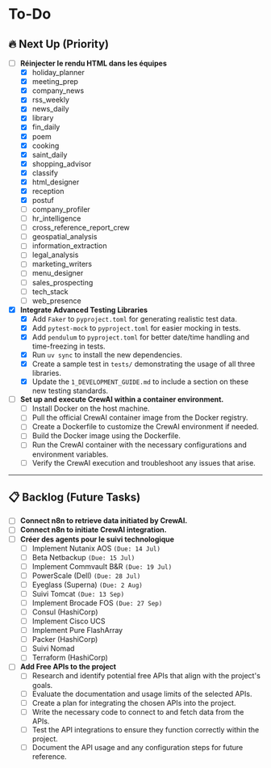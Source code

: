 # To-Do

## 🔥 Next Up (Priority)

* [ ] **Réinjecter le rendu HTML dans les équipes**
  * [x] holiday_planner
  * [x] meeting_prep
  * [x] company_news
  * [x] rss_weekly
  * [x] news_daily
  * [x] library
  * [x] fin_daily
  * [x] poem
  * [x] cooking
  * [x] saint_daily
  * [x] shopping_advisor
  * [x] classify
  * [x] html_designer
  * [x] reception
  * [x] postuf 
  * [ ] company_profiler
  * [ ] hr_intelligence
  * [ ] cross_reference_report_crew
  * [ ] geospatial_analysis
  * [ ] information_extraction
  * [ ] legal_analysis
  * [ ] marketing_writers
  * [ ] menu_designer
  * [ ] sales_prospecting
  * [ ] tech_stack
  * [ ] web_presence

* [x] **Integrate Advanced Testing Libraries**
  * [x] Add `Faker` to `pyproject.toml` for generating realistic test data.
  * [x] Add `pytest-mock` to `pyproject.toml` for easier mocking in tests.
  * [x] Add `pendulum` to `pyproject.toml` for better date/time handling and time-freezing in tests.
  * [x] Run `uv sync` to install the new dependencies.
  * [x] Create a sample test in `tests/` demonstrating the usage of all three libraries.
  * [x] Update the `1_DEVELOPMENT_GUIDE.md` to include a section on these new testing standards.

* [ ] **Set up and execute CrewAI within a container environment.**
  * [ ] Install Docker on the host machine.
  * [ ] Pull the official CrewAI container image from the Docker registry.
  * [ ] Create a Dockerfile to customize the CrewAI environment if needed.
  * [ ] Build the Docker image using the Dockerfile.
  * [ ] Run the CrewAI container with the necessary configurations and environment variables.
  * [ ] Verify the CrewAI execution and troubleshoot any issues that arise.

---

## 📋 Backlog (Future Tasks)

* [ ] **Connect n8n to retrieve data initiated by CrewAI.**
* [ ] **Connect n8n to initiate CrewAI integration.**
* [ ] **Créer des agents pour le suivi technologique**
  * [ ] Implement Nutanix AOS `(Due: 14 Jul)`
  * [ ] Beta Netbackup `(Due: 15 Jul)`
  * [ ] Implement Commvault B&R `(Due: 19 Jul)`
  * [ ] PowerScale (Dell) `(Due: 28 Jul)`
  * [ ] Eyeglass (Superna) `(Due: 2 Aug)`
  * [ ] Suivi Tomcat `(Due: 13 Sep)`
  * [ ] Implement Brocade FOS `(Due: 27 Sep)`
  * [ ] Consul (HashiCorp)
  * [ ] Implement Cisco UCS
  * [ ] Implement Pure FlashArray
  * [ ] Packer (HashiCorp)
  * [ ] Suivi Nomad
  * [ ] Terraform (HashiCorp)
* [ ] **Add Free APIs to the project**
  * [ ] Research and identify potential free APIs that align with the project's goals.
  * [ ] Evaluate the documentation and usage limits of the selected APIs.
  * [ ] Create a plan for integrating the chosen APIs into the project.
  * [ ] Write the necessary code to connect to and fetch data from the APIs.
  * [ ] Test the API integrations to ensure they function correctly within the project.
  * [ ] Document the API usage and any configuration steps for future reference.
